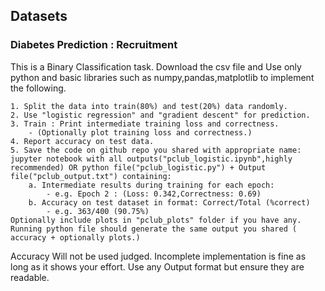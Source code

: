 ## Datasets

### Diabetes Prediction : Recruitment 

This is a Binary Classification task.
Download the csv file and Use only python and basic libraries such as numpy,pandas,matplotlib to implement the following. 

 	1. Split the data into train(80%) and test(20%) data randomly.
 	2. Use "logistic regression" and "gradient descent" for prediction.
	3. Train : Print intermediate training loss and correctness.
		- (Optionally plot training loss and correctness.)
	4. Report accuracy on test data.
	5. Save the code on github repo you shared with appropriate name: jupyter notebook with all outputs("pclub_logistic.ipynb",highly recommended) OR python file("pclub_logistic.py") + Output file("pclub_output.txt") containing:
		a. Intermediate results during training for each epoch:
			- e.g. Epoch 2 : (Loss: 0.342,Correctness: 0.69)
		b. Accuracy on test dataset in format: Correct/Total (%correct)
			- e.g. 363/400 (90.75%)
	Optionally include plots in "pclub_plots" folder if you have any.
	Running python file should generate the same output you shared ( accuracy + optionally plots.)

Accuracy Will not be used judged. Incomplete implementation is fine as long as it shows your effort. Use any Output format but ensure they are readable. 
